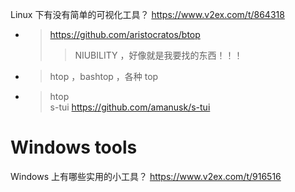 
Linux 下有没有简单的可视化工具？ https://www.v2ex.com/t/864318
- > https://github.com/aristocratos/btop
  >> NIUBILITY ，好像就是我要找的东西！！！
- > htop ，bashtop ，各种 top
- > htop <br> s-tui https://github.com/amanusk/s-tui

# Windows tools

Windows 上有哪些实用的小工具？ https://www.v2ex.com/t/916516
